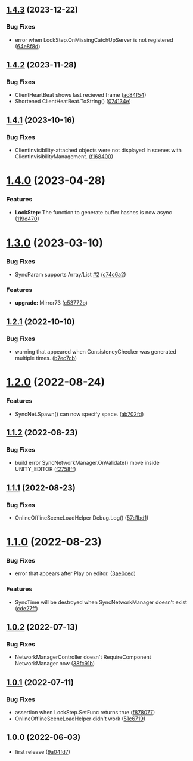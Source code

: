 ## [1.4.3](https://github.com/fuqunaga/SyncUtilForMirror/compare/v1.4.2...v1.4.3) (2023-12-22)


### Bug Fixes

* error when LockStep.OnMissingCatchUpServer is not registered ([64e8f8d](https://github.com/fuqunaga/SyncUtilForMirror/commit/64e8f8df8b4cdc3929b78a160afc3615cc5cd6a8))

## [1.4.2](https://github.com/fuqunaga/SyncUtilForMirror/compare/v1.4.1...v1.4.2) (2023-11-28)


### Bug Fixes

* ClientHeartBeat shows last recieved frame ([ac84f54](https://github.com/fuqunaga/SyncUtilForMirror/commit/ac84f540a7f80dfedf1f542d309af02eea49cc6f))
* Shortened ClientHeatBeat.ToString() ([074134e](https://github.com/fuqunaga/SyncUtilForMirror/commit/074134e2bd52c4629d117e18b939c9e4835dec0d))

## [1.4.1](https://github.com/fuqunaga/SyncUtilForMirror/compare/v1.4.0...v1.4.1) (2023-10-16)


### Bug Fixes

* ClientInvisibility-attached objects were not displayed in scenes with ClientInvisibilityManagement. ([f168400](https://github.com/fuqunaga/SyncUtilForMirror/commit/f16840035654988100948a0a07ba6e77d74cb900))

# [1.4.0](https://github.com/fuqunaga/SyncUtilForMirror/compare/v1.3.0...v1.4.0) (2023-04-28)


### Features

* **LockStep:** The function to generate buffer hashes is now async ([119d470](https://github.com/fuqunaga/SyncUtilForMirror/commit/119d4701c010cabcae49bbeb092fbbd88be80a39))

# [1.3.0](https://github.com/fuqunaga/SyncUtilForMirror/compare/v1.2.1...v1.3.0) (2023-03-10)


### Bug Fixes

* SyncParam supports Array/List [#2](https://github.com/fuqunaga/SyncUtilForMirror/issues/2) ([c74c6a2](https://github.com/fuqunaga/SyncUtilForMirror/commit/c74c6a25f8a01e99e1ba02c6c62e9b93b45f5a24))


### Features

* **upgrade:** Mirror73 ([c53772b](https://github.com/fuqunaga/SyncUtilForMirror/commit/c53772b625d61095bf2f42b88cb16b7248b2ae52))

## [1.2.1](https://github.com/fuqunaga/SyncUtilForMirror/compare/v1.2.0...v1.2.1) (2022-10-10)


### Bug Fixes

* warning that appeared when ConsistencyChecker was generated multiple times. ([b7ec7cb](https://github.com/fuqunaga/SyncUtilForMirror/commit/b7ec7cbf16c7988ad2aa66ce66d77e6d89140a40))

# [1.2.0](https://github.com/fuqunaga/SyncUtilForMirror/compare/v1.1.2...v1.2.0) (2022-08-24)


### Features

* SyncNet.Spawn() can now specify space. ([ab702fd](https://github.com/fuqunaga/SyncUtilForMirror/commit/ab702fdb65bc0ed91f8ec3247b19948540673108))

## [1.1.2](https://github.com/fuqunaga/SyncUtilForMirror/compare/v1.1.1...v1.1.2) (2022-08-23)


### Bug Fixes

* build error SyncNetworkManager.OnValidate() move inside UNITY_EDITOR ([f2758ff](https://github.com/fuqunaga/SyncUtilForMirror/commit/f2758ff478a6081c0e97095526bfda12d3771cbb))

## [1.1.1](https://github.com/fuqunaga/SyncUtilForMirror/compare/v1.1.0...v1.1.1) (2022-08-23)


### Bug Fixes

* OnlineOfflineSceneLoadHelper Debug.Log() ([57d1bd1](https://github.com/fuqunaga/SyncUtilForMirror/commit/57d1bd1174bf8fcfc9f96308de989a33d7278380))

# [1.1.0](https://github.com/fuqunaga/SyncUtilForMirror/compare/v1.0.2...v1.1.0) (2022-08-23)


### Bug Fixes

*  error that appears after Play on editor. ([3ae0ced](https://github.com/fuqunaga/SyncUtilForMirror/commit/3ae0ced6820c5c3c39f92fc7da99f7ae1a228c36))


### Features

* SyncTime will be destroyed when SyncNetworkManager doesn't exist ([cde27ff](https://github.com/fuqunaga/SyncUtilForMirror/commit/cde27ffacc4393181c7638324a1708fe545b4647))

## [1.0.2](https://github.com/fuqunaga/SyncUtilForMirror/compare/v1.0.1...v1.0.2) (2022-07-13)


### Bug Fixes

* NetworkManagerController doesn't RequireComponent NetworkManager now ([38fc91b](https://github.com/fuqunaga/SyncUtilForMirror/commit/38fc91b49635fea7e2611ff5c6766ce5cafb3601))

## [1.0.1](https://github.com/fuqunaga/SyncUtilForMirror/compare/v1.0.0...v1.0.1) (2022-07-11)


### Bug Fixes

* assertion when LockStep.SetFunc returns true ([f878077](https://github.com/fuqunaga/SyncUtilForMirror/commit/f878077412e7c3ebdbb373d7921ccff31318965b))
* OnlineOfflineSceneLoadHelper didn't work ([51c6719](https://github.com/fuqunaga/SyncUtilForMirror/commit/51c67196033dc144191472173f16bd591612b431))

## 1.0.0 (2022-06-03)

* first release ([9a04fd7](https://github.com/fuqunaga/SyncUtilForMirror/commit/9a04fd701cdfd4db935d72499a7239fbd1e6ce96))
